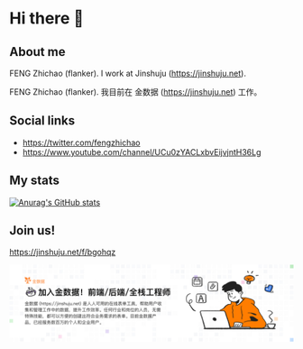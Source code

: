 # Hi there 👋

## About me

FENG Zhichao (flanker). I work at Jinshuju (https://jinshuju.net).

FENG Zhichao (flanker). 我目前在 金数据 (https://jinshuju.net) 工作。

## Social links

* https://twitter.com/fengzhichao
* https://www.youtube.com/channel/UCu0zYACLxbvEijvjntH36Lg

## My stats

[![Anurag's GitHub stats](https://github-readme-stats.vercel.app/api?username=flanker)](https://github.com/flanker?tab=repositories)

## Join us!

https://jinshuju.net/f/bgohqz

[![Join Us](https://github.com/flanker/flanker/blob/main/jinshuju_is_hiring.jpg)](https://jinshuju.net/f/bgohqz)
